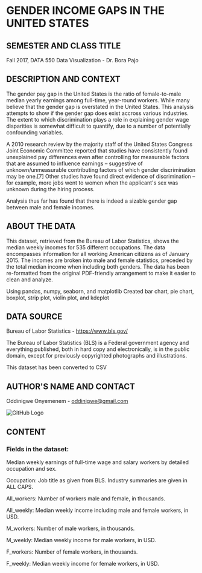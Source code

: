 # GENDER INCOME GAPS IN THE UNITED STATES

## SEMESTER AND CLASS TITLE

Fall 2017, DATA 550 Data Visualization - Dr. Bora Pajo

## DESCRIPTION AND CONTEXT

The gender pay gap in the United States is the ratio of female-to-male median yearly earnings among full-time, year-round workers. While many believe that the gender gap is overstated in the United States. This analysis attempts to show if the gender gap does exist accross various industries. The extent to which discrimination plays a role in explaining gender wage disparities is somewhat difficult to quantify, due to a number of potentially confounding variables. 

A 2010 research review by the majority staff of the United States Congress Joint Economic Committee reported that studies have consistently found unexplained pay differences even after controlling for measurable factors that are assumed to influence earnings – suggestive of unknown/unmeasurable contributing factors of which gender discrimination may be one.[7] Other studies have found direct evidence of discrimination – for example, more jobs went to women when the applicant's sex was unknown during the hiring process.

Analysis thus far has found that there is indeed a sizable gender gap between male and female incomes.

## ABOUT THE DATA

This dataset, retrieved from the Bureau of Labor Statistics, shows the median weekly incomes for 535 different occupations. The data encompasses information for all working American citizens as of January 2015. The incomes are broken into male and female statistics, preceded by the total median income when including both genders. The data has been re-formatted from the original PDF-friendly arrangement to make it easier to clean and analyze.


Using pandas, numpy, seaborn, and matplotlib 
Created bar chart, pie chart, boxplot, strip plot, violin plot, and kdeplot 

## DATA SOURCE 

Bureau of Labor Statistics - https://www.bls.gov/

The Bureau of Labor Statistics (BLS) is a Federal government agency and everything published, both in hard copy and electronically, is in the public domain, except for previously copyrighted photographs and illustrations. 

This dataset has been converted to CSV

## AUTHOR'S NAME AND CONTACT

Oddinigwe Onyemenem - oddinigwe@gmail.com


![GitHub Logo](cerealpic.png)

## CONTENT

### Fields in the dataset:

Median weekly earnings of full-time wage and salary workers by detailed occupation and sex.

Occupation: Job title as given from BLS. Industry summaries are given in ALL CAPS.

All_workers: Number of workers male and female, in thousands.

All_weekly: Median weekly income including male and female workers, in USD.

M_workers: Number of male workers, in thousands.

M_weekly: Median weekly income for male workers, in USD.

F_workers: Number of female workers, in thousands.

F_weekly: Median weekly income for female workers, in USD.



